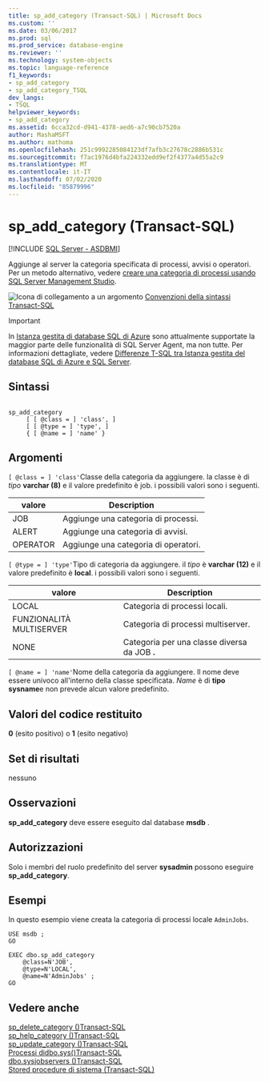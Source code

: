 ```yaml
---
title: sp_add_category (Transact-SQL) | Microsoft Docs
ms.custom: ''
ms.date: 03/06/2017
ms.prod: sql
ms.prod_service: database-engine
ms.reviewer: ''
ms.technology: system-objects
ms.topic: language-reference
f1_keywords:
- sp_add_category
- sp_add_category_TSQL
dev_langs:
- TSQL
helpviewer_keywords:
- sp_add_category
ms.assetid: 6cca32cd-d941-4378-aed6-a7c90cb7520a
author: MashaMSFT
ms.author: mathoma
ms.openlocfilehash: 251c9992285084123df7afb3c27678c2886b531c
ms.sourcegitcommit: f7ac1976d4bfa224332edd9ef2f4377a4d55a2c9
ms.translationtype: MT
ms.contentlocale: it-IT
ms.lasthandoff: 07/02/2020
ms.locfileid: "85879996"
---
```

# <a name="sp_add_category-transact-sql"></a>sp_add_category (Transact-SQL)
[!INCLUDE [SQL Server - ASDBMI](../../includes/applies-to-version/sql-asdbmi.md)]

  Aggiunge al server la categoria specificata di processi, avvisi o operatori. Per un metodo alternativo, vedere [creare una categoria di processi usando SQL Server Management Studio](/sql/ssms/agent/create-a-job-category).
  
 ![Icona di collegamento a un argomento](../../database-engine/configure-windows/media/topic-link.gif "Icona di collegamento a un argomento") [Convenzioni della sintassi Transact-SQL](../../t-sql/language-elements/transact-sql-syntax-conventions-transact-sql.md)  
  
 > [!IMPORTANT]  
 > In [Istanza gestita di database SQL di Azure](https://docs.microsoft.com/azure/sql-database/sql-database-managed-instance) sono attualmente supportate la maggior parte delle funzionalità di SQL Server Agent, ma non tutte. Per informazioni dettagliate, vedere [Differenze T-SQL tra Istanza gestita del database SQL di Azure e SQL Server](https://docs.microsoft.com/azure/sql-database/sql-database-managed-instance-transact-sql-information#sql-server-agent).
  
## <a name="syntax"></a>Sintassi  
  
```  
  
sp_add_category   
     [ [ @class = ] 'class', ]   
     [ [ @type = ] 'type', ]   
     { [ @name = ] 'name' }  
```  
  
## <a name="arguments"></a>Argomenti  
`[ @class = ] 'class'`Classe della categoria da aggiungere. la classe è di *tipo* **varchar (8)** e il valore predefinito è job. i possibili valori sono i seguenti.  
  
|valore|Description|  
|-----------|-----------------|  
|JOB|Aggiunge una categoria di processi.|  
|ALERT|Aggiunge una categoria di avvisi.|  
|OPERATOR|Aggiunge una categoria di operatori.|  
  
`[ @type = ] 'type'`Tipo di categoria da aggiungere. il *tipo* è **varchar (12)** e il valore predefinito è **local**. i possibili valori sono i seguenti.  
  
|valore|Description|  
|-----------|-----------------|  
|LOCAL|Categoria di processi locali.|  
|FUNZIONALITÀ MULTISERVER|Categoria di processi multiserver.|  
|NONE|Categoria per una classe diversa da JOB **.**|  
  
`[ @name = ] 'name'`Nome della categoria da aggiungere. Il nome deve essere univoco all'interno della classe specificata. *Name* è di **tipo sysname**e non prevede alcun valore predefinito.  
  
## <a name="return-code-values"></a>Valori del codice restituito  
 **0** (esito positivo) o **1** (esito negativo)  
  
## <a name="result-sets"></a>Set di risultati  
 nessuno  
  
## <a name="remarks"></a>Osservazioni  
 **sp_add_category** deve essere eseguito dal database **msdb** .  
  
## <a name="permissions"></a>Autorizzazioni  
 Solo i membri del ruolo predefinito del server **sysadmin** possono eseguire **sp_add_category**.  
  
## <a name="examples"></a>Esempi  
 In questo esempio viene creata la categoria di processi locale `AdminJobs`.  
  
```  
USE msdb ;  
GO  
  
EXEC dbo.sp_add_category  
    @class=N'JOB',  
    @type=N'LOCAL',  
    @name=N'AdminJobs' ;  
GO  
```  
  
## <a name="see-also"></a>Vedere anche  
 [sp_delete_category &#40;&#41;Transact-SQL](../../relational-databases/system-stored-procedures/sp-delete-category-transact-sql.md)   
 [sp_help_category &#40;&#41;Transact-SQL](../../relational-databases/system-stored-procedures/sp-help-category-transact-sql.md)   
 [sp_update_category &#40;&#41;Transact-SQL](../../relational-databases/system-stored-procedures/sp-update-category-transact-sql.md)   
 [Processi didbo.sys&#40;&#41;Transact-SQL](../../relational-databases/system-tables/dbo-sysjobs-transact-sql.md)   
 [dbo.sysjobservers &#40;&#41;Transact-SQL](../../relational-databases/system-tables/dbo-sysjobservers-transact-sql.md)   
 [Stored procedure di sistema &#40;Transact-SQL&#41;](../../relational-databases/system-stored-procedures/system-stored-procedures-transact-sql.md)  
  
  
